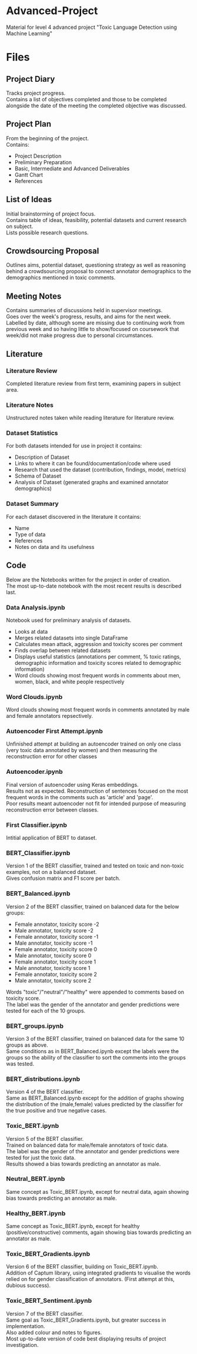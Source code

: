 # Advanced-Project
Material for level 4 advanced project "Toxic Language Detection using Machine Learning"

# Files

## Project Diary
Tracks project progress.\
Contains a list of objectives completed and those to be completed alongside the date of the meeting the completed objective was discussed.

## Project Plan
From the beginning of the project.\
Contains:
* Project Description
* Preliminary Preparation
* Basic, Intermediate and Advanced Deliverables
* Gantt Chart
* References

## List of Ideas
Initial brainstorming of project focus.\
Contains table of ideas, feasibility, potential datasets and current research on subject.\
Lists possible research questions.

## Crowdsourcing Proposal
Outlines aims, potential dataset, questioning strategy as well as reasoning behind a crowdsourcing proposal to connect annotator demographics to the demographics mentioned in toxic comments.

## Meeting Notes
Contains summaries of discussions held in supervisor meetings.\
Goes over the week's progress, results, and aims for the next week.\
Labelled by date, although some are missing due to continuing work from previous week and so having little to show/focused on coursework that week/did not make progress due to personal circumstances.

## Literature
### Literature Review
Completed literature review from first term, examining papers in subject area.

### Literature Notes
Unstructured notes taken while reading literature for literature review.

### Dataset Statistics
For both datasets intended for use in project it contains:

* Description of Dataset
* Links to where it can be found/documentation/code where used
* Research that used the dataset (contribution, findings, model, metrics)
* Schema of Dataset
* Analysis of Dataset (generated graphs and examined annotator demographics)

### Dataset Summary
For each dataset discovered in the literature it contains:

* Name
* Type of data
* References
* Notes on data and its usefulness

## Code
Below are the Notebooks written for the project in order of creation.\
The most up-to-date notebook with the most recent results is described last.

### Data Analysis.ipynb
Notebook used for preliminary analysis of datasets.

* Looks at data
* Merges related datasets into single DataFrame
* Calculates mean attack, aggression and toxicity scores per comment
* Finds overlap between related datasets
* Displays useful statistics (annotations per comment, % toxic ratings, demographic information and toxicity scores related to demographic information)
* Word clouds showing most frequent words in comments about men, women, black, and white people respectively

### Word Clouds.ipynb
Word clouds showing most frequent words in comments annotated by male and female annotators repsectively.

### Autoencoder First Attempt.ipynb
Unfinished attempt at building an autoencoder trained on only one class (very toxic data annotated by women) and then measuring the reconstruction error for other classes

### Autoencoder.ipynb
Final version of autoencoder using Keras embeddings.\
Results not as expected. Reconstruction of sentences focused on the most frequent words in the comments such as 'article' and 'page'.\
Poor results meant autoencoder not fit for intended purpose of measuring reconstruction error between classes.

### First Classifier.ipynb
Intitial application of BERT to dataset.

### BERT_Classifier.ipynb
Version 1 of the BERT classifier, trained and tested on toxic and non-toxic examples, not on a balanced dataset.\
Gives confusion matrix and F1 score per batch.

### BERT_Balanced.ipynb
Version 2 of the BERT classifier, trained on balanced data for the below groups:

* Female annotator, toxicity score -2
* Male annotator, toxicity score -2
* Female annotator, toxicity score -1
* Male annotator, toxicity score -1
* Female annotator, toxicity score 0
* Male annotator, toxicity score 0
* Female annotator, toxicity score 1
* Male annotator, toxicity score 1
* Female annotator, toxicity score 2
* Male annotator, toxicity score 2

Words "toxic"/"neutral"/"healthy" were appended to comments based on toxicity score.\
The label was the gender of the annotator and gender predictions were tested for each of the 10 groups.

### BERT_groups.ipynb
Version 3 of the BERT classifier, trained on balanced data for the same 10 groups as above.\
Same conditions as in BERT_Balanced.ipynb except the labels were the groups so the ability of the classifier to sort the comments into the groups was tested.

### BERT_distributions.ipynb
Version 4 of the BERT classifier.\
Same as BERT_Balanced.ipynb except for the addition of graphs showing the distribution of the (male,female) values predicted by the classifier for the true positive and true negative cases.

### Toxic_BERT.ipynb
Version 5 of the BERT classifier.\
Trained on balanced data for male/female annotators of toxic data.\
The label was the gender of the annotator and gender predictions were tested for just the toxic data.\
Results showed a bias towards predicting an annotator as male.

### Neutral_BERT.ipynb
Same concept as Toxic_BERT.ipynb, except for neutral data, again showing bias towards predicting an annotator as male.

### Healthy_BERT.ipynb
Same concept as Toxic_BERT.ipynb, except for healthy (positive/constructive) comments, again showing bias towards predicting an annotator as male.

### Toxic_BERT_Gradients.ipynb
Version 6 of the BERT classifier, building on Toxic_BERT.ipynb.\
Addition of Captum library, using integrated gradients to visualise the words relied on for gender classification of annotators. (First attempt at this, dubious success).

### Toxic_BERT_Sentiment.ipynb
Version 7 of the BERT classifier.\
Same goal as Toxic_BERT_Gradients.ipynb, but greater success in implementation.\
Also added colour and notes to figures.\
Most up-to-date version of code best displaying results of project investigation.
